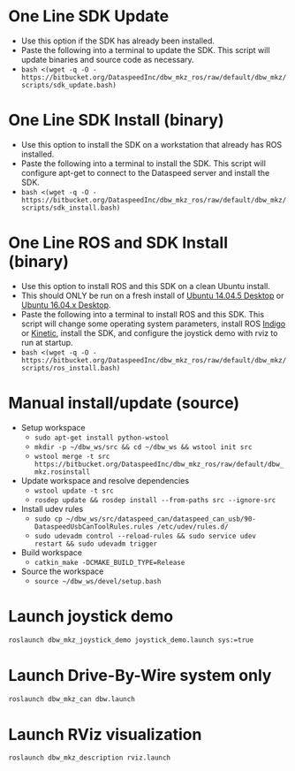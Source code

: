 # One Line SDK Update

* Use this option if the SDK has already been installed.
* Paste the following into a terminal to update the SDK. This script will update binaries and source code as necessary.
* ```bash <(wget -q -O - https://bitbucket.org/DataspeedInc/dbw_mkz_ros/raw/default/dbw_mkz/scripts/sdk_update.bash)```

# One Line SDK Install (binary)

* Use this option to install the SDK on a workstation that already has ROS installed.
* Paste the following into a terminal to install the SDK. This script will configure apt-get to connect to the Dataspeed server and install the SDK.
* ```bash <(wget -q -O - https://bitbucket.org/DataspeedInc/dbw_mkz_ros/raw/default/dbw_mkz/scripts/sdk_install.bash)```

# One Line ROS and SDK Install (binary)

* Use this option to install ROS and this SDK on a clean Ubuntu install.
* This should ONLY be run on a fresh install of [Ubuntu 14.04.5 Desktop](http://releases.ubuntu.com/14.04/ubuntu-14.04.5-desktop-amd64.iso) or [Ubuntu 16.04.x Desktop](http://releases.ubuntu.com/16.04/ubuntu-16.04.1-desktop-amd64.iso).
* Paste the following into a terminal to install ROS and this SDK. This script will change some operating system parameters, install ROS [Indigo](http://wiki.ros.org/indigo/Installation/Ubuntu) or [Kinetic](http://wiki.ros.org/kinetic/Installation/Ubuntu), install the SDK, and configure the joystick demo with rviz to run at startup.
* ```bash <(wget -q -O - https://bitbucket.org/DataspeedInc/dbw_mkz_ros/raw/default/dbw_mkz/scripts/ros_install.bash)```

# Manual install/update (source)

* Setup workspace
    * ```sudo apt-get install python-wstool```
    * ```mkdir -p ~/dbw_ws/src && cd ~/dbw_ws && wstool init src```
    * ```wstool merge -t src https://bitbucket.org/DataspeedInc/dbw_mkz_ros/raw/default/dbw_mkz.rosinstall```
* Update workspace and resolve dependencies
    * ```wstool update -t src```
    * ```rosdep update && rosdep install --from-paths src --ignore-src```
* Install udev rules
    * ```sudo cp ~/dbw_ws/src/dataspeed_can/dataspeed_can_usb/90-DataspeedUsbCanToolRules.rules /etc/udev/rules.d/```
    * ```sudo udevadm control --reload-rules && sudo service udev restart && sudo udevadm trigger```
* Build workspace
    * ```catkin_make -DCMAKE_BUILD_TYPE=Release```
* Source the workspace
    * ```source ~/dbw_ws/devel/setup.bash```

# Launch joystick demo
```bash
roslaunch dbw_mkz_joystick_demo joystick_demo.launch sys:=true
```

# Launch Drive-By-Wire system only
```bash
roslaunch dbw_mkz_can dbw.launch
```

# Launch RViz visualization
```bash
roslaunch dbw_mkz_description rviz.launch
```
